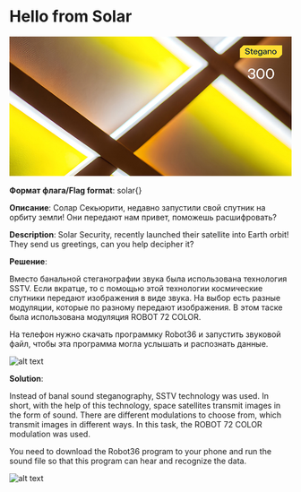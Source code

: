 # Hello from Solar

![alt text](Stegano.jpg)

**Формат флага/Flag format**: solar{}

**Описание**: 
Солар Секьюрити, недавно запустили свой спутник на орбиту земли! Они передают нам привет, поможешь расшифровать?

**Description**: 
Solar Security, recently launched their satellite into Earth orbit! They send us greetings, can you help decipher it?

**Решение**:

Вместо банальной стеганографии звука была использована технология SSTV. Если вкратце, то с помощью этой технологии космические спутники передают изображения в виде звука. 
На выбор есть разные модуляции, которые по разному передают изображения. В этом таске была использована модуляция ROBOT 72 COLOR.

На телефон нужно скачать программку Robot36 и запустить звуковой файл, чтобы эта программа могла услышать и распознать данные.

![alt text](image.png)

**Solution**:

Instead of banal sound steganography, SSTV technology was used. In short, with the help of this technology, space satellites transmit images in the form of sound.
There are different modulations to choose from, which transmit images in different ways. In this task, the ROBOT 72 COLOR modulation was used.

You need to download the Robot36 program to your phone and run the sound file so that this program can hear and recognize the data.

![alt text](image.png)
